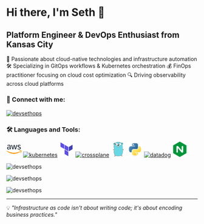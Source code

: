 # Hi there, I'm Seth 👋

## Platform Engineer & DevOps Enthusiast from Kansas City

🚀 Passionate about cloud-native technologies and infrastructure automation
🛠 Specializing in GitOps workflows & Kubernetes orchestration
💰 FinOps practitioner focusing on cloud cost optimization
🔍 Driving observability across cloud platforms

### 🤝 Connect with me:

<a href="https://linkedin.com/in/devsethops" target="blank"><img align="center" src="https://raw.githubusercontent.com/rahuldkjain/github-profile-readme-generator/master/src/images/icons/Social/linked-in-alt.svg" alt="devsethops" height="30" width="40" /></a>

### 🛠 Languages and Tools:
<a href="https://aws.amazon.com" target="_blank" rel="noreferrer"><img src="https://raw.githubusercontent.com/devicons/devicon/master/icons/amazonwebservices/amazonwebservices-original-wordmark.svg" alt="aws" width="40" height="40"/></a>
<a href="https://kubernetes.io" target="_blank" rel="noreferrer"><img src="https://www.vectorlogo.zone/logos/kubernetes/kubernetes-icon.svg" alt="kubernetes" width="40" height="40"/></a>
<a href="https://www.terraform.io" target="_blank" rel="noreferrer"><img src="https://raw.githubusercontent.com/devicons/devicon/master/icons/terraform/terraform-original.svg" alt="terraform" width="40" height="40"/></a>
<a href="https://crossplane.io" target="_blank" rel="noreferrer"><img src="https://www.crossplane.io/_next/static/media/crossplane-logo.06ff3258.svg" alt="crossplane" width="40" height="40"/></a> 
<a href="https://golang.org" target="_blank" rel="noreferrer"><img src="https://raw.githubusercontent.com/devicons/devicon/master/icons/go/go-original.svg" alt="go" width="40" height="40"/></a>
<a href="https://www.python.org" target="_blank" rel="noreferrer"><img src="https://raw.githubusercontent.com/devicons/devicon/master/icons/python/python-original.svg" alt="python" width="40" height="40"/></a>
<a href="https://www.datadoghq.com" target="_blank" rel="noreferrer"><img src="https://www.vectorlogo.zone/logos/datadoghq/datadoghq-icon.svg" alt="datadog" width="40" height="40"/></a>
<a href="https://www.nginx.com" target="_blank" rel="noreferrer"><img src="https://raw.githubusercontent.com/devicons/devicon/master/icons/nginx/nginx-original.svg" alt="nginx" width="40" height="40"/></a>

![devsethops](https://github-readme-stats.vercel.app/api/top-langs?username=devsethops&show_icons=true&locale=en&layout=compact&theme=solarized-dark)

![devsethops](https://github-readme-stats.vercel.app/api?username=devsethops&show_icons=true&locale=en&count_private=true&theme=solarized-dark)

![devsethops](https://github-readme-streak-stats.herokuapp.com/?user=devsethops&theme=solarized-dark)

---
💡 *"Infrastructure as code isn't about writing code; it's about encoding business practices."*
